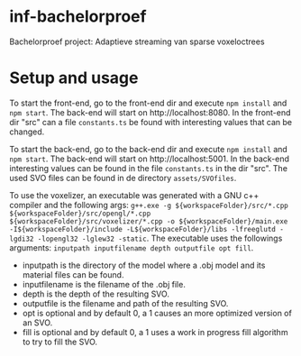 # inf-bachelorproef
Bachelorproef project: Adaptieve streaming van sparse voxeloctrees

# Setup and usage
To start the front-end, go to the front-end dir and execute `npm install` and `npm start`. The back-end will start on http://localhost:8080.
In the front-end dir "src" can a file `constants.ts` be found with interesting values that can be changed.

To start the back-end, go to the back-end dir and execute `npm install` and `npm start`. The back-end will start on http://localhost:5001.
In the back-end interesting values can be found in the file `constants.ts` in the dir "src". The used SVO files can be found in de directory `assets/SVOfiles`.

To use the voxelizer, an executable was generated with a GNU c++ compiler and the following args: 
`g++.exe -g ${workspaceFolder}/src/*.cpp ${workspaceFolder}/src/opengl/*.cpp ${workspaceFolder}/src/voxelizer/*.cpp -o ${workspaceFolder}/main.exe -I${workspaceFolder}/include -L${workspaceFolder}/libs -lfreeglutd -lgdi32 -lopengl32 -lglew32 -static`.
The executable uses the followings arguments: `inputpath inputfilename depth outputfile opt fill`. 
* inputpath is the directory of the model where a .obj model and its material files can be found. 
* inputfilename is the filename of the .obj file.
* depth is the depth of the resulting SVO.
* outputfile is the filename and path of the resulting SVO.
* opt is optional and by default 0, a 1 causes an more optimized version of an SVO.
* fill is optional and by default 0, a 1 uses a work in progress fill algorithm to try to fill the SVO.

